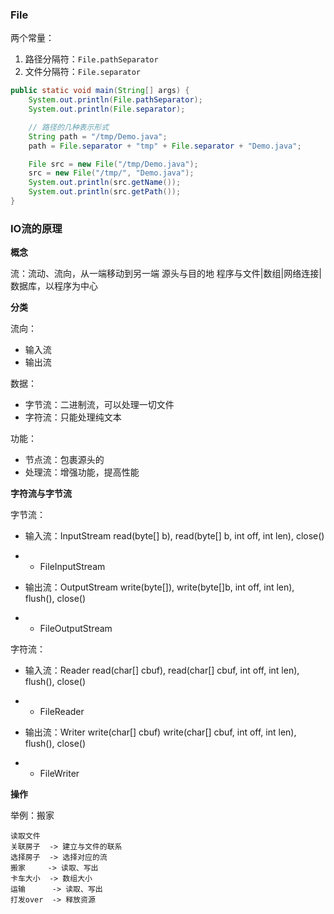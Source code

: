 ### File

两个常量：

1. 路径分隔符：`File.pathSeparator`
2. 文件分隔符：`File.separator`

```java
public static void main(String[] args) {
    System.out.println(File.pathSeparator);
    System.out.println(File.separator);

    // 路径的几种表示形式
    String path = "/tmp/Demo.java";
    path = File.separator + "tmp" + File.separator + "Demo.java";

    File src = new File("/tmp/Demo.java");
    src = new File("/tmp/", "Demo.java");
    System.out.println(src.getName());
    System.out.println(src.getPath());
}
```

### IO流的原理

**概念**

流：流动、流向，从一端移动到另一端 源头与目的地
程序与文件|数组|网络连接|数据库，以程序为中心

**分类**

流向：

- 输入流
- 输出流

数据：

- 字节流：二进制流，可以处理一切文件
- 字符流：只能处理纯文本

功能：

- 节点流：包裹源头的
- 处理流：增强功能，提高性能

**字符流与字节流**

字节流：

- 输入流：InputStream read(byte[] b), read(byte[] b, int off, int len), close()
-
    - FileInputStream

- 输出流：OutputStream write(byte[]), write(byte[]b, int off, int len), flush(), close()
-
    - FileOutputStream

字符流：

- 输入流：Reader read(char[] cbuf), read(char[] cbuf, int off, int len), flush(), close()
-
    - FileReader

- 输出流：Writer write(char[] cbuf) write(char[] cbuf, int off, int len), flush(), close()
-
    - FileWriter

**操作**

举例：搬家

```text
读取文件
关联房子  -> 建立与文件的联系  
选择房子  -> 选择对应的流  
搬家     -> 读取、写出  
卡车大小  -> 数组大小  
运输      -> 读取、写出  
打发over  -> 释放资源  

```
